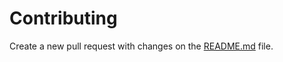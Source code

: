 # Contributing

Create a new pull request with changes on the [README.md](https://github.com/reinaldosimoes/design-resources/blob/main/README.md) file.
